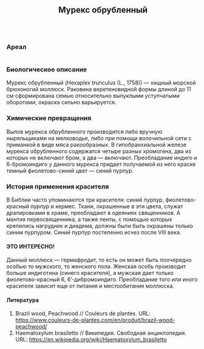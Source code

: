 <header class="map__article-header">
  <h2>Мурекс обрубленный</h2>
  <img src="https://via.placeholder.com/622x622" alt="">
</header>

### Ареал

<img src="img/map/rast11.svg" alt="">

### Биологическое описание

Мурекс обрубленный (Hexaplex trunculus (L., 1758)) — хищный морской брюхоногий моллюск. Раковина веретеновидной формы длиной до 11 см сформирована семью относительно выпуклыми уступчатыми оборотами, окраска сильно варьируется.

### Химические превращения

Вылов мурекса обрубленного производится либо вручную ныряльщиками на мелководье, либо при помощи волочильной сети с приманкой в виде мяса ракообразных. В гипобранхиальной железе мурекса обрубленного содержатся четыре разных хромогена, два из которых не включают бром, а два — включают. Преобладание индиго и 6-бромоиндиго у данного мурекса придает получаемой из него краске темный фиолетово-синий цвет — синий пурпур.

### История применения красителя

В Библии часто упоминаются три красителя: синий пурпур, фиолетово-красный пурпур и кермес. Ткани, окрашенные в эти цвета, служат драпировками в храме, преобладают в одеяниях священников. А мантия первосвященника, а также ленты, с помощью которых крепились нагрудник и диадема, должны были быть окрашены только синим пурпуром. Синий пурпур постепенно исчез после VIII века.

<div class="section__fact">
  <h4>ЭТО ИНТЕРЕСНО!</h4>
  <p>Данный моллюск — гермафродит, то есть он может быть поочередно особью то мужского, то женского пола. Женская особь производит больше индиготина (синего красителя), а мужская дает только фиолетово-красный 6, 6’-дибромоиндиго. Преобладание того или иного красителя зависит еще от питания и местообитания моллюска. </p>
</div>

<h4 class="section__title-with-bg">Литература</h4>

1. Brazil wood, Peachwood // Couleurs de plantes. URL: https://www.couleurs-de-plantes.com/en/produit/brazil-wood-peachwood/
2. Haematoxylum brasiletto // Википедия. Свободная энциклопедия. URL:  https://en.wikipedia.org/wiki/Haematoxylum_brasiletto
